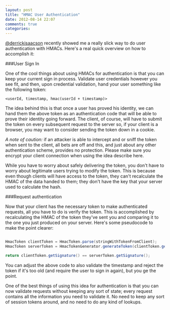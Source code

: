 ```yaml
---
layout: post
title: "HMAC User Authentication"
date: 2012-08-14 22:07
comments: true
categories: 
---
```


[@derrickisaacson](http://twitter.com/derrickisaacson) recently showed me a really slick way to do user authentication with HMACs. Here's a real quick overview on how to accomplish it:

###User Sign In

One of the cool things about using HMACs for authentication is that you can keep your current sign in process. Validate user credentials however you see fit, and then, upon credential validation, hand your user something like the following token:

`<userId, timestamp, hmac(userId + timestamp)>`

The idea behind this is that once a user has proved his identity, we can hand them the above token as an authentication code that will be able to prove their identity going forward. The client, of course, will have to submit the token on every subsequent request to the server so, if your client is a browser, you may want to consider sending the token down in a cookie.

_A note of caution:_ if an attacker is able to intercept and or sniff the token when sent to the client, all bets are off and this, and just about any other authentication scheme, provides no protection. Please make sure you encrypt your client connection when using the idea describe here.

While you have to worry about safely delivering the token, you don't have to worry about legitimate users trying to modify the token. This is because even though clients will have access to the token, they can't recalculate the HMAC of the data handed to them; they don't have the key that your server used to calculate the hash.

###Request authentication

Now that your client has the necessary token to make authenticated requests, all you have to do is verify the token. This is accomplished by recalculating the HMAC of the token they've sent you and comparing it to the one you just produced on your server. Here's some pseudocode to make the point clearer:

```java

HmacToken clientToken = HmacToken.parse(stringWithTokenFromClient);
HmacToken serverToken = HmacTokenGenerator.generateToken(clientToken.getUserId(), clientToken.getTimestamp());

return clientToken.getSignature() == serverToken.getSignature();

```

You can adjust the above code to also validate the timestamp and reject the token if it's too old (and require the user to sign in again), but you ge the point.

One of the best things of using this idea for authentication is that you can now validate requests without keeping any sort of state; every request contains all the information you need to validate it. No need to keep any sort of session tokens around, and no need to do any kind of lookups.




